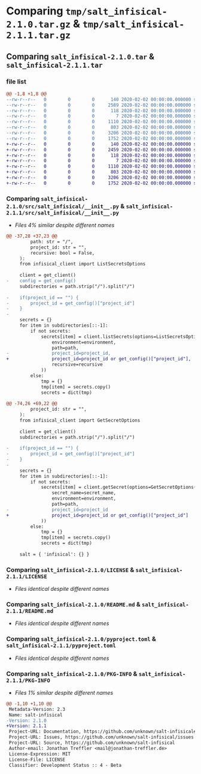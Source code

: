 # Comparing `tmp/salt_infisical-2.1.0.tar.gz` & `tmp/salt_infisical-2.1.1.tar.gz`

## Comparing `salt_infisical-2.1.0.tar` & `salt_infisical-2.1.1.tar`

### file list

```diff
@@ -1,8 +1,8 @@
--rw-r--r--   0        0        0      140 2020-02-02 00:00:00.000000 salt_infisical-2.1.0/src/salt_infisical/__about__.py
--rw-r--r--   0        0        0     2589 2020-02-02 00:00:00.000000 salt_infisical-2.1.0/src/salt_infisical/__init__.py
--rw-r--r--   0        0        0      118 2020-02-02 00:00:00.000000 salt_infisical-2.1.0/tests/__init__.py
--rw-r--r--   0        0        0        7 2020-02-02 00:00:00.000000 salt_infisical-2.1.0/.gitignore
--rw-r--r--   0        0        0     1110 2020-02-02 00:00:00.000000 salt_infisical-2.1.0/LICENSE
--rw-r--r--   0        0        0      803 2020-02-02 00:00:00.000000 salt_infisical-2.1.0/README.md
--rw-r--r--   0        0        0     3206 2020-02-02 00:00:00.000000 salt_infisical-2.1.0/pyproject.toml
--rw-r--r--   0        0        0     1752 2020-02-02 00:00:00.000000 salt_infisical-2.1.0/PKG-INFO
+-rw-r--r--   0        0        0      140 2020-02-02 00:00:00.000000 salt_infisical-2.1.1/src/salt_infisical/__about__.py
+-rw-r--r--   0        0        0     2459 2020-02-02 00:00:00.000000 salt_infisical-2.1.1/src/salt_infisical/__init__.py
+-rw-r--r--   0        0        0      118 2020-02-02 00:00:00.000000 salt_infisical-2.1.1/tests/__init__.py
+-rw-r--r--   0        0        0        7 2020-02-02 00:00:00.000000 salt_infisical-2.1.1/.gitignore
+-rw-r--r--   0        0        0     1110 2020-02-02 00:00:00.000000 salt_infisical-2.1.1/LICENSE
+-rw-r--r--   0        0        0      803 2020-02-02 00:00:00.000000 salt_infisical-2.1.1/README.md
+-rw-r--r--   0        0        0     3206 2020-02-02 00:00:00.000000 salt_infisical-2.1.1/pyproject.toml
+-rw-r--r--   0        0        0     1752 2020-02-02 00:00:00.000000 salt_infisical-2.1.1/PKG-INFO
```

### Comparing `salt_infisical-2.1.0/src/salt_infisical/__init__.py` & `salt_infisical-2.1.1/src/salt_infisical/__init__.py`

 * *Files 4% similar despite different names*

```diff
@@ -37,28 +37,23 @@
         path: str = "/",
         project_id: str = "",
         recursive: bool = False,
     ):
     from infisical_client import ListSecretsOptions
 
     client = get_client()
-    config = get_config()
     subdirectories = path.strip("/").split("/")
 
-    if(project_id == "") {
-        project_id = get_config()["project_id"]
-    }
-
     secrets = {}
     for item in subdirectories[::-1]:
         if not secrets:
             secrets[item] = client.listSecrets(options=ListSecretsOptions(
                 environment=environment,
                 path=path,
-                project_id=project_id,
+                project_id=project_id or get_config()["project_id"],
                 recursive=recursive
             ))
         else:
             tmp = {}
             tmp[item] = secrets.copy()
             secrets = dict(tmp)
 
@@ -74,26 +69,22 @@
         project_id: str = "",
     ):
     from infisical_client import GetSecretOptions
 
     client = get_client()
     subdirectories = path.strip("/").split("/")
 
-    if(project_id == "") {
-        project_id = get_config()["project_id"]
-    }
-
     secrets = {}
     for item in subdirectories[::-1]:
         if not secrets:
             secrets[item] = client.getSecret(options=GetSecretOptions(
                 secret_name=secret_name,
                 environment=environment,
                 path=path,
-                project_id=project_id
+                project_id=project_id or get_config()["project_id"]
             ))
         else:
             tmp = {}
             tmp[item] = secrets.copy()
             secrets = dict(tmp)
 
     salt = { 'infisical': {} }
```

### Comparing `salt_infisical-2.1.0/LICENSE` & `salt_infisical-2.1.1/LICENSE`

 * *Files identical despite different names*

### Comparing `salt_infisical-2.1.0/README.md` & `salt_infisical-2.1.1/README.md`

 * *Files identical despite different names*

### Comparing `salt_infisical-2.1.0/pyproject.toml` & `salt_infisical-2.1.1/pyproject.toml`

 * *Files identical despite different names*

### Comparing `salt_infisical-2.1.0/PKG-INFO` & `salt_infisical-2.1.1/PKG-INFO`

 * *Files 1% similar despite different names*

```diff
@@ -1,10 +1,10 @@
 Metadata-Version: 2.3
 Name: salt-infisical
-Version: 2.1.0
+Version: 2.1.1
 Project-URL: Documentation, https://github.com/unknown/salt-infisical#readme
 Project-URL: Issues, https://github.com/unknown/salt-infisical/issues
 Project-URL: Source, https://github.com/unknown/salt-infisical
 Author-email: Jonathan Treffler <mail@jonathan-treffler.de>
 License-Expression: MIT
 License-File: LICENSE
 Classifier: Development Status :: 4 - Beta
```

